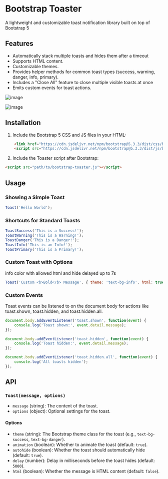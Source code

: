 # Bootstrap Toaster

A lightweight and customizable toast notification library built on top of Bootstrap 5

## Features

- Automatically stack multiple toasts and hides them after a timeout
- Supports HTML content.
- Customizable themes.
- Provides helper methods for common toast types (success, warning, danger, info, primary).
- Includes a "Close All" feature to close multiple visible toasts at once
- Emits custom events for toast actions.

![image](https://github.com/osalabs/bootstrap-toaster/assets/1141095/1e9d4aa7-6ec8-438e-b539-3d8d9248ea23)

![image](https://github.com/osalabs/bootstrap-toaster/assets/1141095/4ad85c95-5d01-4637-9cfc-16d2a44b742e)

## Installation

1. Include the Bootstrap 5 CSS and JS files in your HTML:

```html
    <link href="https://cdn.jsdelivr.net/npm/bootstrap@5.3.3/dist/css/bootstrap.min.css" rel="stylesheet">
    <script src="https://cdn.jsdelivr.net/npm/bootstrap@5.3.3/dist/js/bootstrap.bundle.min.js"></script>
```

2. Include the Toaster script after Bootstrap:

```html
<script src="path/to/bootstrap-toaster.js"></script>
```

## Usage

### Showing a Simple Toast

```javascript
Toast('Hello World');
```

### Shortcuts for Standard Toasts

```javascript
ToastSuccess('This is a Success!');
ToastWarning('This is a Warning!');
ToastDanger('This is a Danger!');
ToastInfo('This is an Info!');
ToastPrimary('This is a Primary!');
```

### Custom Toast with Options

info color with allowed html and hide delayed up to 7s

```javascript
Toast('Custom <b>Bold</b> Message', { theme: 'text-bg-info', html: true, delay: 7000 });
```

### Custom Events

Toast events can be listened to on the document body for actions like toast.shown, toast.hidden, and toast.hidden.all.

```javascript
document.body.addEventListener('toast.shown', function(event) {
    console.log('Toast shown:', event.detail.message);
});

document.body.addEventListener('toast.hidden', function(event) {
    console.log('Toast hidden:', event.detail.message);
});

document.body.addEventListener('toast.hidden.all', function(event) {
    console.log('All toasts hidden');
});
```

## API

### `Toast(message, options)`

-   `message` (string): The content of the toast.
-   `options` (object): Optional settings for the toast.

#### Options

-   `theme` (string): The Bootstrap theme class for the toast (e.g., `text-bg-success`, `text-bg-danger`).
-   `animation` (boolean): Whether to animate the toast (default: `true`).
-   `autohide` (boolean): Whether the toast should automatically hide (default: `true`).
-   `delay` (number): Delay in milliseconds before the toast hides (default: `5000`).
-   `html` (boolean): Whether the message is HTML content (default: `false`).
